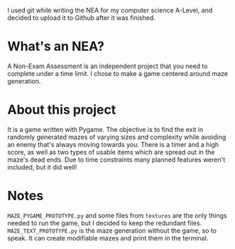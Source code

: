 I used git while writing the NEA for my computer science A-Level, and decided to upload it to Github after it was finished.

# What's an NEA?
A Non-Exam Assessment is an independent project that you need to complete under a time limit.
I chose to make a game centered around maze generation.

# About this project
It is a game written with Pygame.
The objective is to find the exit in randomly generated mazes of varying sizes and complexity while avoiding an enemy that's always moving towards you.
There is a timer and a high score, as well as two types of usable items which are spread out in the maze's dead ends.
Due to time constraints many planned features weren't included, but it did well!

# Notes
`MAZE_PYGAME_PROTOTYPE.py` and some files from `textures` are the only things needed to run the game, but I decided to keep the redundant files.
`MAZE_TEXT_PROTOTYPE.py` is the maze generation without the game, so to speak. It can create modifiable mazes and print them in the terminal.
